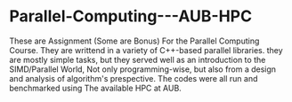 # Parallel-Computing---AUB-HPC
These are Assignment (Some are Bonus) For the Parallel Computing Course. They are writtend in a variety of C++-based parallel libraries.
they are mostly simple tasks, but they served well as an introduction to the SIMD/Parallel World, Not only programming-wise, but also from a design and analysis of algorithm's prespective.
The codes were all run and benchmarked using The available HPC at AUB.
